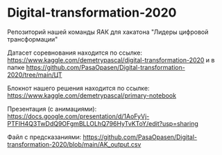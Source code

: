 # Digital-transformation-2020

Репозиторий нашей команды ЯАК для хакатона "Лидеры цифровой трансформации"

Датасет соревнования находится по ссылке: https://www.kaggle.com/demetrypascal/digital-transformation-2020 и в папке https://github.com/PasaOpasen/Digital-transformation-2020/tree/main/ЦТ

Блокнот нашего решения находится по ссылке: https://www.kaggle.com/demetrypascal/primary-notebook

Презентация (с анимациями): https://docs.google.com/presentation/d/1AoFyVj-PTFlH4Q3TwDdQ9OFgmBLLOLhQ796HyTvKToY/edit?usp=sharing

Файл с предсказаниями: https://github.com/PasaOpasen/Digital-transformation-2020/blob/main/AK_output.csv
